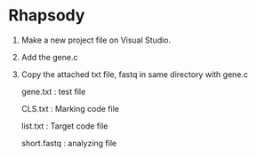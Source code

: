 # Rhapsody

1. Make a new project file on Visual Studio.
2. Add the gene.c
3. Copy the attached txt file, fastq in same directory with gene.c

   gene.txt : test file
   
   CLS.txt  : Marking code file 
   
   list.txt : Target code file
  
   short.fastq : analyzing file
  
